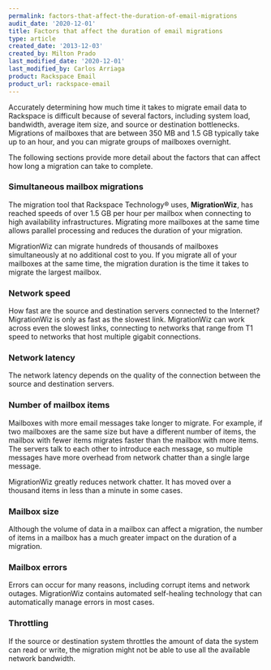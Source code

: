 ```yaml
---
permalink: factors-that-affect-the-duration-of-email-migrations
audit_date: '2020-12-01'
title: Factors that affect the duration of email migrations
type: article
created_date: '2013-12-03'
created_by: Milton Prado
last_modified_date: '2020-12-01'
last_modified_by: Carlos Arriaga
product: Rackspace Email
product_url: rackspace-email
---
```


Accurately determining how much time it takes to migrate email data to
Rackspace is difficult because of several factors, including system
load, bandwidth, average item size, and source or destination
bottlenecks. Migrations of mailboxes that are between 350 MB and 1.5 GB
typically take up to an hour, and you can migrate groups of mailboxes
overnight.

The following sections provide more detail about the factors that can
affect how long a migration can take to complete.

### Simultaneous mailbox migrations

The migration tool that Rackspace Technology&reg; uses, **MigrationWiz**, has reached 
speeds of over 1.5 GB per hour per mailbox when connecting to high availability
infrastructures. Migrating more mailboxes at the same time allows
parallel processing and reduces the duration of your migration.

MigrationWiz can migrate hundreds of thousands of mailboxes
simultaneously at no additional cost to you. If you migrate all of your
mailboxes at the same time, the migration duration is the time it takes
to migrate the largest mailbox.

### Network speed

How fast are the source and destination servers connected to the
Internet? MigrationWiz is only as fast as the slowest link.
MigrationWiz can work across even the slowest links,
connecting to networks that range from T1 speed to networks that host
multiple gigabit connections.

### Network latency

The network latency depends on the quality of the connection between
the source and destination servers.

### Number of mailbox items

Mailboxes with more email messages take longer to migrate. For example,
if two mailboxes are the same size but have a different number of items,
the mailbox with fewer items migrates faster than the mailbox with more
items. The servers talk to each other to introduce each message, so
multiple messages have more overhead from network chatter than a single
large message.

MigrationWiz greatly reduces network chatter. It has moved over a
thousand items in less than a minute in some cases.

### Mailbox size

Although the volume of data in a mailbox can affect a migration, the
number of items in a mailbox has a much greater impact on the duration
of a migration.

### Mailbox errors

Errors can occur for many reasons, including corrupt items and
network outages. MigrationWiz contains automated self-healing technology
that can automatically manage errors in most cases.

### Throttling

If the source or destination system throttles the amount of data the system
can read or write, the migration might not be able to use all the available 
network bandwidth.

